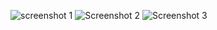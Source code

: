 ![screenshot 1](https://user-images.githubusercontent.com/98826329/158007280-5ccd0d18-e0d9-4f4b-9005-df7645657c77.png)
![Screenshot 2](https://user-images.githubusercontent.com/98826329/158007292-c1c65979-b895-4328-940b-ec526854df52.png)
![Screenshot 3](https://user-images.githubusercontent.com/98826329/158007298-507a5280-cc0a-4c8f-9ec3-78540cd44a47.png)
